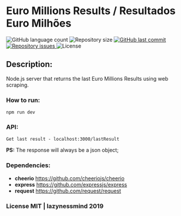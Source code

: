 # Euro Millions Results / Resultados Euro Milhões

<p align="center">
  <p></p>
  <img alt="GitHub language count" src="https://img.shields.io/github/languages/count/lazynessmind/euro-millions.svg">

  <img alt="Repository size" src="https://img.shields.io/github/repo-size/lazynessmind/euro-millions.svg">
  
  <a href="https://github.com/lazynessmind/euro-millions/commits/master">
    <img alt="GitHub last commit" src="https://img.shields.io/github/last-commit/lazynessmind/euro-millions.svg">
  </a>

  <a href="https://github.com/lazynessmind/euro-millions/issues">
    <img alt="Repository issues" src="https://img.shields.io/github/issues/lazynessmind/euro-millions.svg">
  </a>

  <img alt="License" src="https://img.shields.io/badge/license-MIT-brightgreen">
</p>

## Description:

Node.js server that returns the last Euro Millions Results using web scraping.

### How to run:

`npm run dev`

### API:

`Get last result - localhost:3000/lastResult`

**PS:** The response will always be a json object;

### Dependencies:

* **cheerio** https://github.com/cheeriojs/cheerio
* **express** https://github.com/expressjs/express
* **request** https://github.com/request/request

### License MIT | lazynessmind 2019